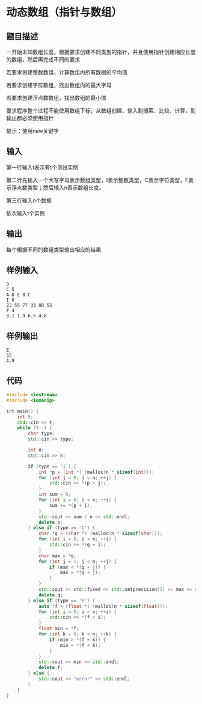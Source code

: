 # 动态数组（指针与数组）

## 题目描述
一开始未知数组长度，根据要求创建不同类型的指针，并且使用指针创建相应长度的数组，然后再完成不同的要求

若要求创建整数数组，计算数组内所有数据的平均值

若要求创建字符数组，找出数组内的最大字母

若要求创建浮点数数组，找出数组的最小值

要求程序整个过程不能使用数组下标，从数组创建、输入到搜索、比较、计算，到输出都必须使用指针

提示：使用new关键字

## 输入
第一行输入t表示有t个测试实例

第二行先输入一个大写字母表示数组类型，I表示整数类型，C表示字符类型，F表示浮点数类型；然后输入n表示数组长度。

第三行输入n个数据

依次输入t个实例

## 输出
每个根据不同的数组类型输出相应的结果

## 样例输入
```text
3
C 5
A D E B C
I 6
22 55 77 33 88 55
F 4
3.1 1.9 6.5 4.8
```

## 样例输出
```text
E
55
1.9
```

## 代码

```c++
#include <iostream>
#include <iomanip>

int main() {
    int t;
    std::cin >> t;
    while (t--) {
        char type;
        std::cin >> type;

        int n;
        std::cin >> n;

        if (type == 'I') {
            int *p = (int *) (malloc(n * sizeof(int)));
            for (int j = 0; j < n; ++j) {
                std::cin >> *(p + j);
            }
            int sum = 0;
            for (int i = 0; i < n; ++i) {
                sum += *(p + i);
            }
            std::cout << sum / n << std::endl;
            delete p;
        } else if (type == 'C') {
            char *q = (char *) (malloc(n * sizeof(char)));
            for (int i = 0; i < n; ++i) {
                std::cin >> *(q + i);
            }
            char max = *q;
            for (int j = 1; j < n; ++j) {
                if (max < *(q + j)) {
                    max = *(q + j);
                }
            }
            std::cout << std::fixed << std::setprecision(1) << max << std::endl;
            delete q;
        } else if (type == 'F') {
            auto *f = (float *) (malloc(n * sizeof(float)));
            for (int i = 0; i < n; ++i) {
                std::cin >> *(f + i);
            }
            float min = *f;
            for (int k = 0; k < n; ++k) {
                if (min > *(f + k)) {
                    min = *(f + k);
                }
            }
            std::cout << min << std::endl;
            delete f;
        } else {
            std::cout << "error" << std::endl;
        }
    }
}

```